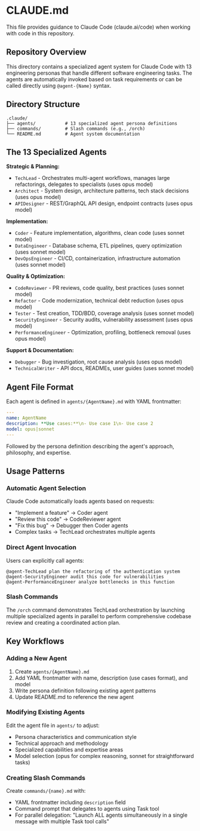 # CLAUDE.md

This file provides guidance to Claude Code (claude.ai/code) when working with code in this repository.

## Repository Overview

This directory contains a specialized agent system for Claude Code with 13 engineering personas that handle different software engineering tasks. The agents are automatically invoked based on task requirements or can be called directly using `@agent-{Name}` syntax.

## Directory Structure

```
.claude/
├── agents/           # 13 specialized agent persona definitions
├── commands/         # Slash commands (e.g., /orch)
└── README.md         # Agent system documentation
```

## The 13 Specialized Agents

**Strategic & Planning:**
- `TechLead` - Orchestrates multi-agent workflows, manages large refactorings, delegates to specialists (uses opus model)
- `Architect` - System design, architecture patterns, tech stack decisions (uses opus model)
- `APIDesigner` - REST/GraphQL API design, endpoint contracts (uses opus model)

**Implementation:**
- `Coder` - Feature implementation, algorithms, clean code (uses sonnet model)
- `DataEngineer` - Database schema, ETL pipelines, query optimization (uses sonnet model)
- `DevOpsEngineer` - CI/CD, containerization, infrastructure automation (uses sonnet model)

**Quality & Optimization:**
- `CodeReviewer` - PR reviews, code quality, best practices (uses sonnet model)
- `Refactor` - Code modernization, technical debt reduction (uses opus model)
- `Tester` - Test creation, TDD/BDD, coverage analysis (uses sonnet model)
- `SecurityEngineer` - Security audits, vulnerability assessment (uses opus model)
- `PerformanceEngineer` - Optimization, profiling, bottleneck removal (uses opus model)

**Support & Documentation:**
- `Debugger` - Bug investigation, root cause analysis (uses opus model)
- `TechnicalWriter` - API docs, READMEs, user guides (uses sonnet model)

## Agent File Format

Each agent is defined in `agents/{AgentName}.md` with YAML frontmatter:

```yaml
---
name: AgentName
description: **Use cases:**\n- Use case 1\n- Use case 2
model: opus|sonnet
---
```

Followed by the persona definition describing the agent's approach, philosophy, and expertise.

## Usage Patterns

### Automatic Agent Selection
Claude Code automatically loads agents based on requests:
- "Implement a feature" → Coder agent
- "Review this code" → CodeReviewer agent
- "Fix this bug" → Debugger then Coder agents
- Complex tasks → TechLead orchestrates multiple agents

### Direct Agent Invocation
Users can explicitly call agents:
```
@agent-TechLead plan the refactoring of the authentication system
@agent-SecurityEngineer audit this code for vulnerabilities
@agent-PerformanceEngineer analyze bottlenecks in this function
```

### Slash Commands

The `/orch` command demonstrates TechLead orchestration by launching multiple specialized agents in parallel to perform comprehensive codebase review and creating a coordinated action plan.

## Key Workflows

### Adding a New Agent

1. Create `agents/{AgentName}.md`
2. Add YAML frontmatter with name, description (use cases format), and model
3. Write persona definition following existing agent patterns
4. Update README.md to reference the new agent

### Modifying Existing Agents

Edit the agent file in `agents/` to adjust:
- Persona characteristics and communication style
- Technical approach and methodology
- Specialized capabilities and expertise areas
- Model selection (opus for complex reasoning, sonnet for straightforward tasks)

### Creating Slash Commands

Create `commands/{name}.md` with:
- YAML frontmatter including `description` field
- Command prompt that delegates to agents using Task tool
- For parallel delegation: "Launch ALL agents simultaneously in a single message with multiple Task tool calls"
